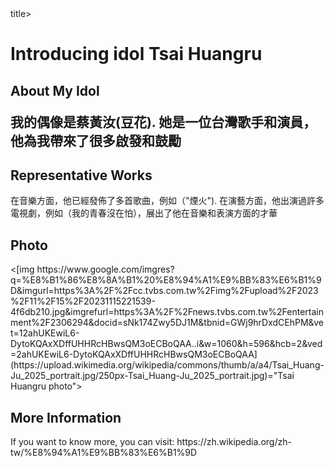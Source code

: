<!DOCTYPE  html>
<html>
<head>
  <title>Page Title</title>title>
</head>
<body>
<h1>Introducing idol Tsai Huangru</h1>
  <h2>About My Idol
  <p>我的偶像是</歌手>蔡黃汝(豆花)</strong>.
    她是一位台灣歌手和演員，他為我帶來了很多啟發和鼓勵</p>
   <h2>Representative Works</h2>
  <p>在音樂方面，他已經發佈了多首歌曲，例如（"煙火")</em>.
     在演藝方面，他出演過許多電視劇，例如（我的青春沒在怕），展出了他在音樂和表演方面的才華</p>
  <h2>Photo</h2>
  <[img https://www.google.com/imgres?q=%E8%B1%86%E8%8A%B1%20%E8%94%A1%E9%BB%83%E6%B1%9D&imgurl=https%3A%2F%2Fcc.tvbs.com.tw%2Fimg%2Fupload%2F2023%2F11%2F15%2F20231115221539-4f6db210.jpg&imgrefurl=https%3A%2F%2Fnews.tvbs.com.tw%2Fentertainment%2F2306294&docid=sNk174Zwy5DJ1M&tbnid=GWj9hrDxdCEhPM&vet=12ahUKEwiL6-DytoKQAxXDffUHHRcHBwsQM3oECBoQAA..i&w=1060&h=596&hcb=2&ved=2ahUKEwiL6-DytoKQAxXDffUHHRcHBwsQM3oECBoQAA](https://upload.wikimedia.org/wikipedia/commons/thumb/a/a4/Tsai_Huang-Ju_2025_portrait.jpg/250px-Tsai_Huang-Ju_2025_portrait.jpg)="Tsai Huangru photo">
  <h2>More Information</h2>
  <p>If you want to know more, you can visit:
  <a > https://zh.wikipedia.org/zh-tw/%E8%94%A1%E9%BB%83%E6%B1%9D
  </p>
</body>
</html>

